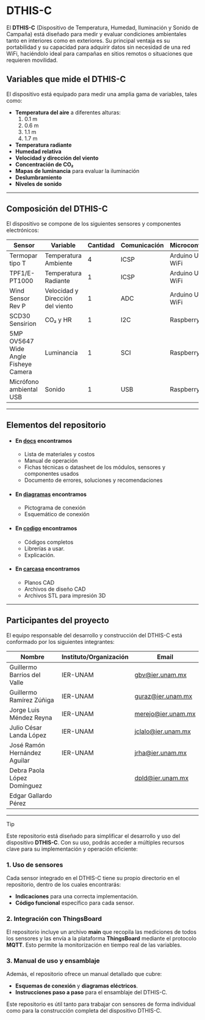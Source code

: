 # DTHIS-C

El **DTHIS-C** (Dispositivo de Temperatura, Humedad, Iluminación y Sonido de Campaña) está diseñado para medir y evaluar condiciones ambientales tanto en interiores como en exteriores. Su principal ventaja es su portabilidad y su capacidad para adquirir datos sin necesidad de una red WiFi, haciéndolo ideal para campañas en sitios remotos o situaciones que requieren movilidad.

## Variables que mide el DTHIS-C

El dispositivo está equipado para medir una amplia gama de variables, tales como:

- **Temperatura del aire** a diferentes alturas:
  1. 0.1 m
  2. 0.6 m
  3. 1.1 m
  4. 1.7 m
- **Temperatura radiante**
- **Humedad relativa**
- **Velocidad y dirección del viento**
- **Concentración de CO₂**
- **Mapas de luminancia** para evaluar la iluminación
- **Deslumbramiento**
- **Niveles de sonido**

---

## Composición del DTHIS-C

El dispositivo se compone de los siguientes sensores y componentes electrónicos:

| **Sensor**                                    | **Variable**                       | **Cantidad** | **Comunicación** | **Microcontrolador**     |
|-----------------------------------------------|------------------------------------|--------------|------------------|--------------------------|
| Termopar tipo T                               | Temperatura Ambiente               | 4            | ICSP             | Arduino UNO R4 WiFi      |
| TPF1/E-PT1000                                 | Temperatura Radiante               | 1            | ICSP             | Arduino UNO R4 WiFi      |
| Wind Sensor Rev P                             | Velocidad y Dirección del viento   | 1            | ADC              | Arduino UNO R4 WiFi      |
| SCD30 Sensirion                               | CO₂ y HR                           | 1            | I2C              | Raspberry Pi 4           |
| 5MP OV5647 Wide Angle Fisheye Camera          | Luminancia                         | 1            | SCI              | Raspberry Pi 4           |
| Micrófono ambiental USB                       | Sonido                             | 1            | USB              | Raspberry Pi 4           |


---


## Elementos del repositorio
-  #### En [**docs**](https://github.com/Dispositivos-Edificio-Bioclimatico/DTHIS/tree/master/docs) encontramos
	-  Lista de materiales y costos
	-  Manual de operación
	-  Fichas técnicas o datasheet de los módulos, sensores y componentes usados
	- Documento de errores, soluciones y recomendaciones

-  #### En [**diagramas**](https://github.com/Dispositivos-Edificio-Bioclimatico/DTHIS/tree/master/diagrama) encontramos
	- Pictograma de conexión
	- Esquemático de conexión
	
-  #### En [**codigo**](https://github.com/Dispositivos-Edificio-Bioclimatico/DTHIS/tree/master/codigo) encontramos
	- Códigos completos
	- Librerías a usar.
	- Explicación.
-  #### En [**carcasa**](https://github.com/Dispositivos-Edificio-Bioclimatico/DTHIS/tree/master/cad) encontramos
	-  Planos CAD
	-  Archivos de diseño CAD
	-  Archivos STL para impresión 3D


---


## Participantes del proyecto

El equipo responsable del desarrollo y construcción del DTHIS-C está conformado por los siguientes integrantes:

| **Nombre**                   | **Instituto/Organización** | **Email**             |
|------------------------------|----------------------------|-----------------------|
| Guillermo Barrios del Valle  | IER-UNAM                   | gbv@ier.unam.mx       |
| Guillermo Ramírez Zúñiga     | IER-UNAM                   | guraz@ier.unam.mx     |
| Jorge Luis Méndez Reyna      | IER-UNAM                   | merejo@ier.unam.mx    |
| Julio César Landa López      | IER-UNAM                   | jclalo@ier.unam.mx    |
| José Ramón Hernández Aguilar | IER-UNAM                   | jrha@ier.unam.mx      |
| Debra Paola López Domínguez  |                            | dpld@ier.unam.mx      |
| Edgar Gallardo Pérez         |                            |                       |

---

> [!Tip]
> Este repositorio está diseñado para simplificar el desarrollo y uso del dispositivo **DTHIS-C**. Con su uso, podrás acceder a múltiples recursos clave para su implementación y operación eficiente:
> 
> ### 1. Uso de sensores
> Cada sensor integrado en el DTHIS-C tiene su propio directorio en el repositorio, dentro de los cuales encontrarás:
> - **Indicaciones** para una correcta implementación.
> - **Código funcional** específico para cada sensor.
>
> ### 2. Integración con ThingsBoard
> El repositorio incluye un archivo **main** que recopila las mediciones de todos los sensores y las envía a la plataforma **ThingsBoard** mediante el protocolo **MQTT**. Esto permite la monitorización en tiempo real de las variables.
>
> ### 3. Manual de uso y ensamblaje
> Además, el repositorio ofrece un manual detallado que cubre:
> - **Esquemas de conexión** y **diagramas eléctricos**.
> - **Instrucciones paso a paso** para el ensamblaje del DTHIS-C.
>
> 
> Este repositorio es útil tanto para trabajar con sensores de forma individual como para la construcción completa del dispositivo DTHIS-C.

